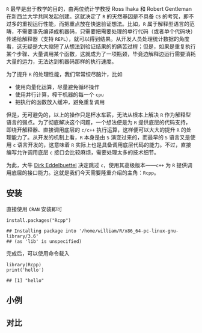 `R` 最早是出于教学的目的，由两位统计学教授 Ross Ihaka 和 Robert
Gentleman 在新西兰大学共同发起创建。这就决定了 `R` 的天然基因是不具备
`CS` 的考究，即不过多的重视运行性能，而把重点放在快速验证想法。比如，`R`
属于解释型语言的范畴，不需要事先编译成机器码，只需要把需要处理的单行代码（或者单个代码块）传递给解释器（支持
`REPL`），就可以得到结果。从开发人员处理统计数据的角度看，这无疑是大大缩短了从想法到验证结果的的痛苦过程；但是，如果是重复执行某个步骤、大量调用某个函数，这就成为了一项瓶颈，毕竟边解释边运行需要消耗大量的运力，无法达到机器码那样的执行速度。

为了提升 `R` 的处理性能，我们常常绞尽脑汁，比如

-   使用向量化运算，尽量避免循环操作
-   使用并行计算，榨干机器的每一个 `cpu`
-   把执行的函数放入缓冲，避免重复调用

但是，无可避免的，以上的操作只是杯水车薪，无法从根本上解决 `R`
作为解释型语言的弱点。为了彻底解决这个问题，一个想法便是为 `R`
提供底层的代码支持，即绕开解释器、直接调用底层的 `c/c++`
执行运算，这样便可以大大的提升 `R` 的处理能力了。从开发的机制上看，`R`
本身是由 `S` 演变过来的，而最早的 `S` 语言又是使用 `c`
语言开发的，这意味着 `R`
实际上也是具备调用底层代码的能力。不过，直接编写允许调用底层 `c`
接口会比较麻烦，需要处理太多的技术细节。

为此，大牛 [Dirk Eddelbuettel](http://dirk.eddelbuettel.com/) 决定跳过
`c`，使用其高级版本——`c++` 为 `R`
提供调用底层的接口能力。这就是我们今天需要隆重介绍的主角：`Rcpp`。

<!--  -->
安装
----

直接使用 `CRAN` 安装即可

    install.packages("Rcpp")

    ## Installing package into '/home/william/R/x86_64-pc-linux-gnu-library/3.6'
    ## (as 'lib' is unspecified)

完成后，可以使用命令载入

    library(Rcpp)
    print('hello')

    ## [1] "hello"

小例
----

对比
----
